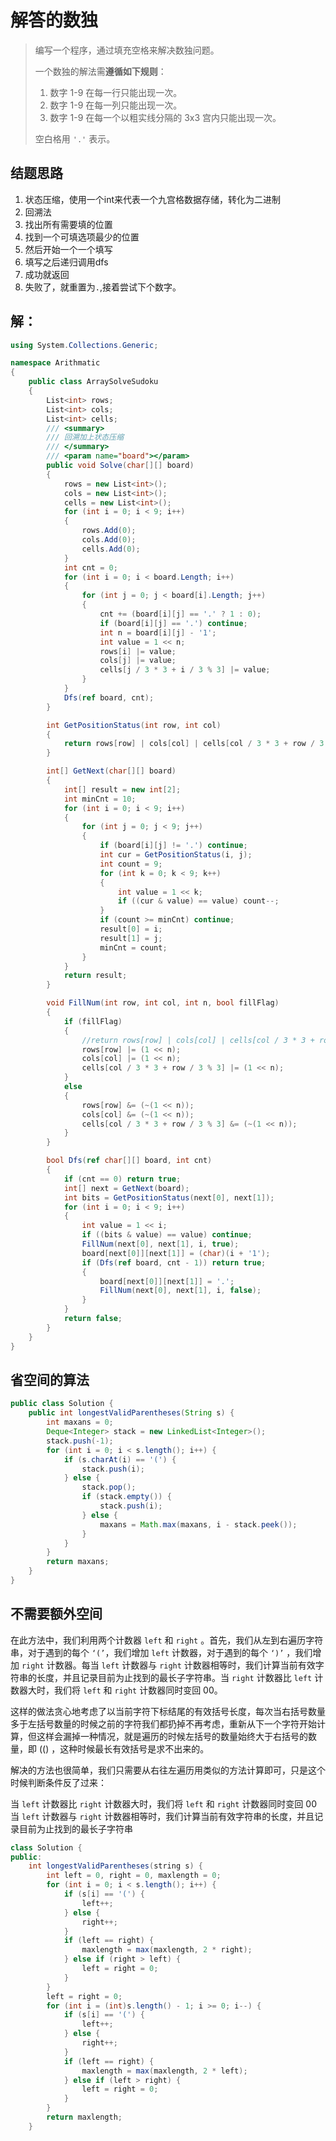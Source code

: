 # 解答的数独

> 编写一个程序，通过填充空格来解决数独问题。
>
> 一个数独的解法需**遵循如下规则**：
>
> 1. 数字 1-9 在每一行只能出现一次。
> 2. 数字 1-9 在每一列只能出现一次。
> 3. 数字 1-9 在每一个以粗实线分隔的 3x3 宫内只能出现一次。
>
> 空白格用 `'.'` 表示。

## 结题思路

1. 状态压缩，使用一个int来代表一个九宫格数据存储，转化为二进制
2. 回溯法
3. 找出所有需要填的位置
4. 找到一个可填选项最少的位置
5. 然后开始一个一个填写
6. 填写之后递归调用dfs
7. 成功就返回
8. 失败了，就重置为`.`,接着尝试下个数字。

## 解：

```c#
using System.Collections.Generic;

namespace Arithmatic
{
    public class ArraySolveSudoku
    {
        List<int> rows;
        List<int> cols;
        List<int> cells;
        /// <summary>
        /// 回溯加上状态压缩
        /// </summary>
        /// <param name="board"></param>
        public void Solve(char[][] board)
        {
            rows = new List<int>();
            cols = new List<int>();
            cells = new List<int>();
            for (int i = 0; i < 9; i++)
            {
                rows.Add(0);
                cols.Add(0);
                cells.Add(0);
            }
            int cnt = 0;
            for (int i = 0; i < board.Length; i++)
            {
                for (int j = 0; j < board[i].Length; j++)
                {
                    cnt += (board[i][j] == '.' ? 1 : 0);
                    if (board[i][j] == '.') continue;
                    int n = board[i][j] - '1';
                    int value = 1 << n;
                    rows[i] |= value;
                    cols[j] |= value;
                    cells[j / 3 * 3 + i / 3 % 3] |= value;
                }
            }
            Dfs(ref board, cnt);
        }

        int GetPositionStatus(int row, int col)
        {
            return rows[row] | cols[col] | cells[col / 3 * 3 + row / 3 % 3];
        }

        int[] GetNext(char[][] board)
        {
            int[] result = new int[2];
            int minCnt = 10;
            for (int i = 0; i < 9; i++)
            {
                for (int j = 0; j < 9; j++)
                {
                    if (board[i][j] != '.') continue;
                    int cur = GetPositionStatus(i, j);
                    int count = 9;
                    for (int k = 0; k < 9; k++)
                    {
                        int value = 1 << k;
                        if ((cur & value) == value) count--;
                    }
                    if (count >= minCnt) continue;
                    result[0] = i;
                    result[1] = j;
                    minCnt = count;
                }
            }
            return result;
        }

        void FillNum(int row, int col, int n, bool fillFlag)
        {
            if (fillFlag)
            {
                //return rows[row] | cols[col] | cells[col / 3 * 3 + row / 3 % 3];
                rows[row] |= (1 << n);
                cols[col] |= (1 << n);
                cells[col / 3 * 3 + row / 3 % 3] |= (1 << n);
            }
            else
            {
                rows[row] &= (~(1 << n));
                cols[col] &= (~(1 << n));
                cells[col / 3 * 3 + row / 3 % 3] &= (~(1 << n));
            }
        }

        bool Dfs(ref char[][] board, int cnt)
        {
            if (cnt == 0) return true;
            int[] next = GetNext(board);
            int bits = GetPositionStatus(next[0], next[1]);
            for (int i = 0; i < 9; i++)
            {
                int value = 1 << i;
                if ((bits & value) == value) continue;
                FillNum(next[0], next[1], i, true);
                board[next[0]][next[1]] = (char)(i + '1');
                if (Dfs(ref board, cnt - 1)) return true;
                {
                    board[next[0]][next[1]] = '.';
                    FillNum(next[0], next[1], i, false);
                }
            }
            return false;
        }
    }
}

```

## 省空间的算法

```java
public class Solution {
    public int longestValidParentheses(String s) {
        int maxans = 0;
        Deque<Integer> stack = new LinkedList<Integer>();
        stack.push(-1);
        for (int i = 0; i < s.length(); i++) {
            if (s.charAt(i) == '(') {
                stack.push(i);
            } else {
                stack.pop();
                if (stack.empty()) {
                    stack.push(i);
                } else {
                    maxans = Math.max(maxans, i - stack.peek());
                }
            }
        }
        return maxans;
    }
}
```

## 不需要额外空间

在此方法中，我们利用两个计数器 `left` 和 `right` 。首先，我们从左到右遍历字符串，对于遇到的每个 `‘(’`，我们增加 `left` 计数器，对于遇到的每个 `‘)’` ，我们增加 `right` 计数器。每当 `left` 计数器与 `right` 计数器相等时，我们计算当前有效字符串的长度，并且记录目前为止找到的最长子字符串。当 `right` 计数器比 `left` 计数器大时，我们将 `left` 和 `right` 计数器同时变回 00。

这样的做法贪心地考虑了以当前字符下标结尾的有效括号长度，每次当右括号数量多于左括号数量的时候之前的字符我们都扔掉不再考虑，重新从下一个字符开始计算，但这样会漏掉一种情况，就是遍历的时候左括号的数量始终大于右括号的数量，即 (() ，这种时候最长有效括号是求不出来的。

解决的方法也很简单，我们只需要从右往左遍历用类似的方法计算即可，只是这个时候判断条件反了过来：

当 `left` 计数器比 `right` 计数器大时，我们将 `left` 和 `right` 计数器同时变回 00
当 `left` 计数器与 `right` 计数器相等时，我们计算当前有效字符串的长度，并且记录目前为止找到的最长子字符串

```java
class Solution {
public:
    int longestValidParentheses(string s) {
        int left = 0, right = 0, maxlength = 0;
        for (int i = 0; i < s.length(); i++) {
            if (s[i] == '(') {
                left++;
            } else {
                right++;
            }
            if (left == right) {
                maxlength = max(maxlength, 2 * right);
            } else if (right > left) {
                left = right = 0;
            }
        }
        left = right = 0;
        for (int i = (int)s.length() - 1; i >= 0; i--) {
            if (s[i] == '(') {
                left++;
            } else {
                right++;
            }
            if (left == right) {
                maxlength = max(maxlength, 2 * left);
            } else if (left > right) {
                left = right = 0;
            }
        }
        return maxlength;
    }
```

